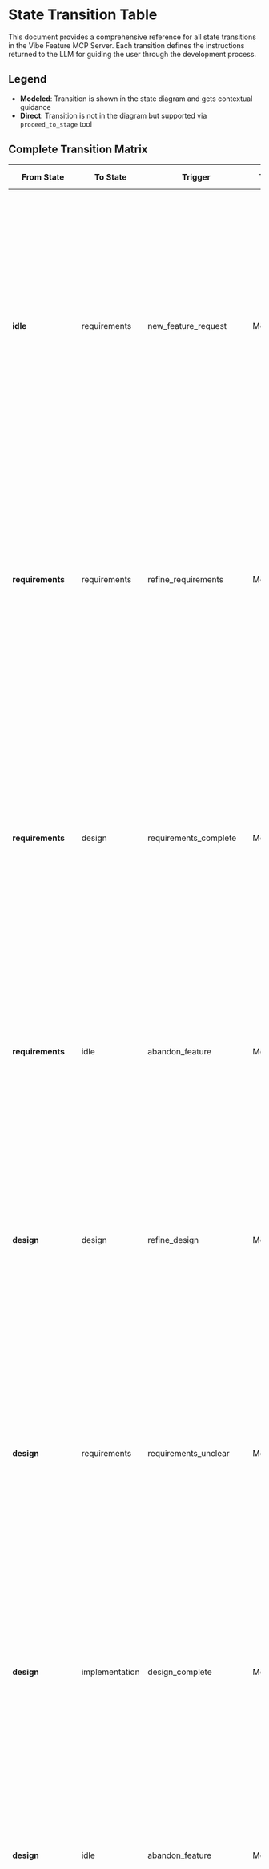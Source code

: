 # State Transition Table

This document provides a comprehensive reference for all state transitions in the Vibe Feature MCP Server. Each transition defines the instructions returned to the LLM for guiding the user through the development process.

## Legend

- **Modeled**: Transition is shown in the state diagram and gets contextual guidance
- **Direct**: Transition is not in the diagram but supported via `proceed_to_stage` tool

## Complete Transition Matrix

| From State | To State | Trigger | Type | Instructions | Transition Reason |
|------------|----------|---------|------|--------------|-------------------|
| **idle** | requirements | new_feature_request | Modeled | New feature request detected! Start requirements analysis by asking the user clarifying questions about WHAT they need. Focus on understanding their goals, scope, and constraints. Break down their needs into specific, actionable tasks and document them in the plan file. Mark completed requirements tasks as you progress. | New feature request detected, starting requirements analysis |
| **requirements** | requirements | refine_requirements | Modeled | Continue refining requirements. Ask more detailed questions to clarify scope, constraints, and user needs. Add any new requirements to the plan file and mark completed tasks. Ensure you have a complete understanding of WHAT needs to be built before moving to design. | Requirements need further refinement and clarification |
| **requirements** | design | requirements_complete | Modeled | Requirements are complete! ✅ Now transition to design phase. Help the user design the technical solution by asking about architecture, technologies, quality goals, and implementation approach. Focus on HOW to build what was defined in requirements. Document design decisions in the plan file and mark completed requirements tasks. | All requirements tasks completed, moving to technical design |
| **requirements** | idle | abandon_feature | Modeled | Feature development abandoned. Clean up any temporary work and return to idle state. The plan file will remain for future reference if the user wants to resume this feature later. | User decided to abandon this feature development |
| **design** | design | refine_design | Modeled | Continue refining the technical design. Ask about architecture details, technology choices, data models, API design, and quality considerations. Update the plan file with design decisions and mark completed design tasks. Ensure the design is solid before implementation. | Design needs further refinement and detail |
| **design** | requirements | requirements_unclear | Modeled | Design phase revealed unclear requirements. Return to requirements analysis to clarify the WHAT before continuing with HOW. Ask specific questions about the unclear aspects and update the plan file with refined requirements. | Design work revealed gaps or ambiguities in requirements |
| **design** | implementation | design_complete | Modeled | Design is complete! ✅ Now transition to implementation. Guide the user through building the solution following the design. Focus on coding best practices, proper structure, error handling, and basic testing. Update the plan file with implementation progress and mark completed design tasks. | Technical design is complete, ready to start building |
| **design** | idle | abandon_feature | Modeled | Feature development abandoned during design phase. Clean up any design artifacts and return to idle state. The plan file will remain for future reference. | User decided to abandon feature during design phase |
| **implementation** | implementation | refine_implementation | Modeled | Continue implementation work. Help with coding, debugging, structure improvements, and adding functionality. Follow best practices and ensure code quality. Update the plan file with progress and mark completed implementation tasks. | Implementation work continues, adding features or improving code |
| **implementation** | design | design_issues | Modeled | Implementation revealed issues with the design. Return to design phase to address architectural problems or design gaps. Analyze what's not working and revise the technical approach. Update the plan file with design changes. | Implementation work revealed problems with the current design |
| **implementation** | qa | implementation_complete | Modeled | Implementation is complete! ✅ Now transition to quality assurance. Review the code for quality, validate that requirements are properly met, check for bugs, and ensure documentation is complete. Update the plan file and mark completed implementation tasks. | Core implementation is complete, ready for quality review |
| **implementation** | idle | abandon_feature | Modeled | Feature development abandoned during implementation. Clean up any incomplete code and return to idle state. The plan file and any completed work will remain for future reference. | User decided to abandon feature during implementation |
| **qa** | qa | refine_qa | Modeled | Continue quality assurance work. Review code quality, validate requirements compliance, check for bugs, improve documentation, and ensure best practices are followed. Update the plan file with QA progress and mark completed tasks. | Quality assurance work continues, improving code quality |
| **qa** | implementation | implementation_issues | Modeled | Quality assurance revealed implementation issues. Return to implementation phase to fix bugs, improve code quality, or add missing functionality. Focus on addressing the specific issues identified during QA review. | QA review found issues that require implementation changes |
| **qa** | testing | qa_complete | Modeled | Quality assurance is complete! ✅ Now transition to testing phase. Create comprehensive test plans, write and execute tests, validate feature completeness, and ensure everything works as expected. Update the plan file and mark completed QA tasks. | Quality assurance is complete, ready for comprehensive testing |
| **qa** | idle | abandon_feature | Modeled | Feature development abandoned during QA phase. Clean up any QA artifacts and return to idle state. The plan file and completed work will remain for future reference. | User decided to abandon feature during quality assurance |
| **testing** | testing | refine_testing | Modeled | Continue testing work. Create more test cases, improve test coverage, run integration tests, and validate edge cases. Update the plan file with testing progress and mark completed testing tasks. | Testing work continues, improving coverage and validation |
| **testing** | qa | qa_issues | Modeled | Testing revealed quality issues. Return to QA phase to address code quality problems, documentation gaps, or requirement compliance issues identified during testing. Focus on the specific QA issues found. | Testing found issues that require quality assurance attention |
| **testing** | complete | testing_complete | Modeled | Testing is complete! ✅ The feature is fully implemented, tested, and ready for delivery. Transition to complete state. Summarize what was accomplished and prepare final documentation. Mark all testing tasks as complete. | All testing is complete, feature is ready for delivery |
| **testing** | idle | abandon_feature | Modeled | Feature development abandoned during testing phase. Clean up any testing artifacts and return to idle state. The plan file and completed work will remain for future reference. | User decided to abandon feature during testing phase |
| **complete** | idle | feature_delivered | Modeled | Feature has been delivered successfully! Return to idle state, ready for the next development task. The completed plan file serves as documentation of what was accomplished. | Feature delivery complete, returning to idle state |
| **complete** | requirements | new_feature_request | Modeled | New feature request while previous feature is complete. Start fresh requirements analysis for the new feature. Ask clarifying questions about what they need and create a new development plan. | New feature request received, starting new development cycle |

## Direct Stage Instructions

These instructions are used for direct transitions (not modeled in the state diagram) when users jump to any stage using `proceed_to_stage`:

| Target Stage | Instructions |
|--------------|--------------|
| **idle** | Returned to idle state. Ready to help with new feature development or other tasks. |
| **requirements** | Starting requirements analysis. Ask the user clarifying questions about WHAT they need. Focus on understanding their goals, scope, constraints, and success criteria. Break down their needs into specific, actionable tasks and document them in the plan file. Mark completed requirements tasks as you progress. |
| **design** | Starting design phase. Help the user design the technical solution by asking about architecture, technologies, data models, API design, and quality goals. Focus on HOW to implement what's needed. Document design decisions in the plan file and ensure the approach is solid before implementation. |
| **implementation** | Starting implementation phase. Guide the user through building the solution following best practices. Focus on code structure, error handling, security, and maintainability. Write clean, well-documented code and include basic testing. Update the plan file with implementation progress. |
| **qa** | Starting quality assurance phase. Review the code for quality, validate that requirements are properly met, check for bugs, ensure documentation is complete, and verify best practices are followed. Focus on code quality, requirement compliance, and overall solution robustness. |
| **testing** | Starting testing phase. Create comprehensive test plans, write and execute tests, validate feature completeness, and ensure everything works as expected. Focus on test coverage, edge cases, integration testing, and user acceptance validation. |
| **complete** | Feature development is complete! All stages have been finished successfully. The feature is implemented, tested, and ready for delivery. Summarize what was accomplished and ensure all documentation is finalized. |

## Usage Examples

### Modeled Transition Example
```typescript
// User completes requirements and system detects completion
const transition = getTransitionInstructions('requirements', 'design', 'requirements_complete');
// Returns contextual guidance about moving from requirements to design
```

### Direct Transition Example
```typescript
// User jumps directly to QA stage
const transition = getTransitionInstructions('implementation', 'qa', 'direct_transition');
// Returns general QA stage instructions
```

### Continue Current Stage Example
```typescript
// User wants to continue working in current stage
const instructions = getContinueStageInstructions('implementation');
// Returns instructions for continuing implementation work
```

## Transition Types

### 1. **Forward Progression** (Typical Flow)
- idle → requirements → design → implementation → qa → testing → complete
- Each stage builds on the previous one
- Contextual guidance explains why the transition makes sense

### 2. **Backward Refinement** (Issue Resolution)
- testing → qa (quality issues found)
- qa → implementation (bugs need fixing)
- implementation → design (architectural problems)
- design → requirements (unclear requirements)

### 3. **Refinement Loops** (Stage Continuation)
- requirements → requirements (gather more details)
- design → design (refine architecture)
- implementation → implementation (add features)
- qa → qa (improve quality)
- testing → testing (more test coverage)

### 4. **Abandonment** (Exit Flow)
- Any stage → idle (user abandons feature)
- Preserves work done so far in plan file

### 5. **Direct Jumps** (User-Initiated)
- Any stage → any other stage via `proceed_to_stage`
- Uses general stage instructions rather than contextual guidance

## Implementation Notes

- **Modeled transitions** provide rich, contextual guidance about why the transition is happening
- **Direct transitions** provide general instructions appropriate for the target stage
- **All transitions are always possible** - the state machine is fully flexible
- **Plan file updates** are consistently emphasized in all instructions
- **Task completion tracking** is built into every stage's instructions
